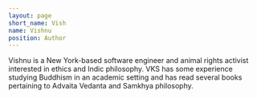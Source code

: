 ```yaml
---
layout: page
short_name: Vish
name: Vishnu
position: Author
---
```

Vishnu is a New York-based software engineer and animal rights activist interested in ethics and Indic philosophy. VKS has some
experience studying Buddhism in an academic
setting and has read several books pertaining
to Advaita Vedanta and Samkhya philosophy. 